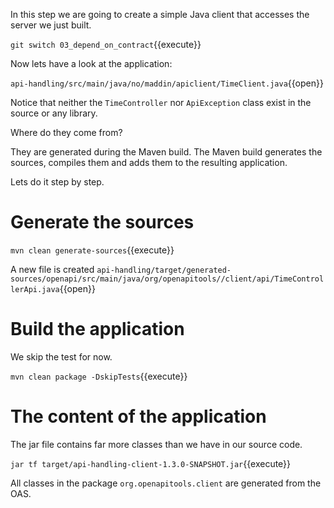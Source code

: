 In this step we are going to create a simple Java client that accesses the server we just built.

`git switch 03_depend_on_contract`{{execute}}

Now lets have a look at the application:

`api-handling/src/main/java/no/maddin/apiclient/TimeClient.java`{{open}}

Notice that neither the `TimeController` nor `ApiException` class exist in the source or any library.

Where do they come from?

They are generated during the Maven build. The Maven build generates the sources, compiles them and adds them to the resulting application.

Lets do it step by step.
# Generate the sources
`mvn clean generate-sources`{{execute}}

A new file is created `api-handling/target/generated-sources/openapi/src/main/java/org/openapitools//client/api/TimeControllerApi.java`{{open}}

# Build the application
We skip the test for now.

`mvn clean package -DskipTests`{{execute}}

# The content of the application
The jar file contains far more classes than we have in our source code.

`jar tf target/api-handling-client-1.3.0-SNAPSHOT.jar`{{execute}}

All classes in the package `org.openapitools.client` are generated from the OAS.